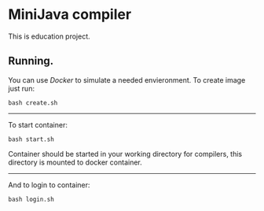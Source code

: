 # MiniJava compiler
This is education project.

## Running.
You can use _Docker_ to simulate a needed envieronment.
To create image just run:

`bash create.sh`

---
To start container:

`bash start.sh`

Container should be started in your working directory for compilers, this directory is mounted to docker container.

---
And to login to container:

`bash login.sh`